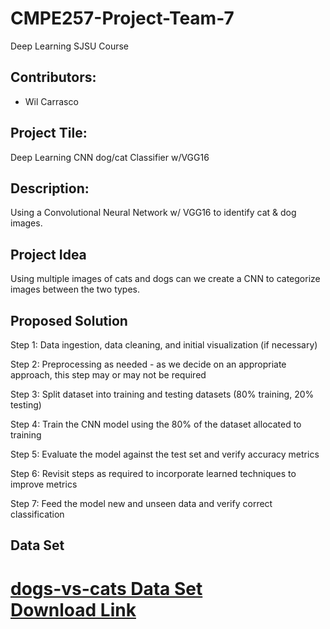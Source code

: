 # CMPE257-Project-Team-7
Deep Learning SJSU Course

## Contributors:
* Wil Carrasco

## Project Tile: 
Deep Learning CNN dog/cat Classifier w/VGG16
 
## Description:
Using a Convolutional Neural Network w/ VGG16 to identify cat & dog images.

## Project Idea
Using multiple images of cats and dogs can we create a CNN to categorize images between the two types.

## Proposed Solution
Step 1: Data ingestion, data cleaning, and initial visualization (if necessary)

Step 2: Preprocessing as needed - as we decide on an appropriate approach, this step may or may not be required

Step 3: Split dataset into training and testing datasets (80% training, 20% testing)

Step 4: Train the CNN model using the 80% of the dataset allocated to training

Step 5: Evaluate the model against the test set and verify accuracy metrics

Step 6: Revisit steps as required to incorporate learned techniques to improve metrics

Step 7: Feed the model new and unseen data and verify correct classification

Data Set
------------
[dogs-vs-cats Data Set](https://www.kaggle.com/biaiscience/dogs-vs-cats)  
[Download Link](https://www.kaggle.com/biaiscience/dogs-vs-cats/download)
=======

